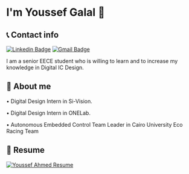 # I'm Youssef Galal 👋
## 📞 Contact info 
[![Linkedin Badge](https://img.shields.io/badge/-youssefgalal-blue?style=flat-square&logo=Linkedin&logoColor=white&link=https://www.linkedin.com/in/youssefgalal/)](https://www.linkedin.com/in/youssefgalal/)
[![Gmail Badge](https://img.shields.io/badge/-youssefagalal8@gmail.com-c14438?style=flat-square&logo=Gmail&logoColor=white&link=mailto:youssefagalal8@gmail.com)](mailto:youssefagalal8@gmail.com)


I am a senior EECE student who is willing to learn and to increase my knowledge in Digital IC Design.

## 👀 About me
 • Digital Design Intern in Si-Vision.

 • Digital Design Intern in ONELab.

 • Autonomous Embedded Control Team Leader in Cairo University Eco Racing Team

## 📄 Resume

<a href="https://bit.ly/youssef-galal-resume" type="application/pdf" rel="nofollow">
   <img src="https://i.imgur.com/puWERvu.png" alt="Youssef Ahmed Resume" data-canonical-src="https://i.imgur.com/puWERvu.png" style="max-width:50%;">

</a>

